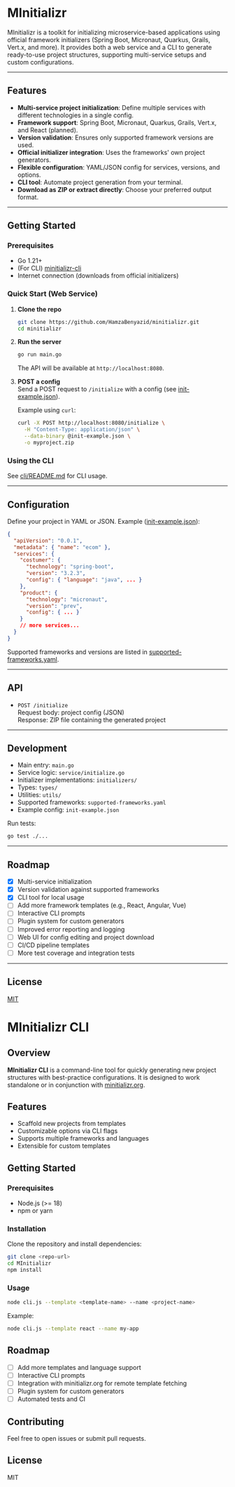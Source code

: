 # MInitializr

MInitializr is a toolkit for initializing microservice-based applications using official framework initializers (Spring Boot, Micronaut, Quarkus, Grails, Vert.x, and more). It provides both a web service and a CLI to generate ready-to-use project structures, supporting multi-service setups and custom configurations.

---

## Features

- **Multi-service project initialization**: Define multiple services with different technologies in a single config.
- **Framework support**: Spring Boot, Micronaut, Quarkus, Grails, Vert.x, and React (planned).
- **Version validation**: Ensures only supported framework versions are used.
- **Official initializer integration**: Uses the frameworks' own project generators.
- **Flexible configuration**: YAML/JSON config for services, versions, and options.
- **CLI tool**: Automate project generation from your terminal.
- **Download as ZIP or extract directly**: Choose your preferred output format.

---

## Getting Started

### Prerequisites

- Go 1.21+
- (For CLI) [minitializr-cli](./cli)
- Internet connection (downloads from official initializers)

### Quick Start (Web Service)

1. **Clone the repo**  
   ```sh
   git clone https://github.com/HamzaBenyazid/minitializr.git
   cd minitializr
   ```

2. **Run the server**  
   ```sh
   go run main.go
   ```
   The API will be available at `http://localhost:8080`.

3. **POST a config**  
   Send a POST request to `/initialize` with a config (see [init-example.json](./init-example.json)).

   Example using `curl`:
   ```sh
   curl -X POST http://localhost:8080/initialize \
     -H "Content-Type: application/json" \
     --data-binary @init-example.json \
     -o myproject.zip
   ```

### Using the CLI

See [cli/README.md](./cli/README.md) for CLI usage.

---

## Configuration

Define your project in YAML or JSON. Example ([init-example.json](./init-example.json)):

```json
{
  "apiVersion": "0.0.1",
  "metadata": { "name": "ecom" },
  "services": {
    "costumer": {
      "technology": "spring-boot",
      "version": "3.2.3",
      "config": { "language": "java", ... }
    },
    "product": {
      "technology": "micronaut",
      "version": "prev",
      "config": { ... }
    }
    // more services...
  }
}
```

Supported frameworks and versions are listed in [supported-frameworks.yaml](./supported-frameworks.yaml).

---

## API

- `POST /initialize`  
  Request body: project config (JSON)  
  Response: ZIP file containing the generated project

---

## Development

- Main entry: `main.go`
- Service logic: `service/initialize.go`
- Initializer implementations: `initializers/`
- Types: `types/`
- Utilities: `utils/`
- Supported frameworks: `supported-frameworks.yaml`
- Example config: `init-example.json`

Run tests:
```sh
go test ./...
```

---

## Roadmap

- [x] Multi-service initialization
- [x] Version validation against supported frameworks
- [x] CLI tool for local usage
- [ ] Add more framework templates (e.g., React, Angular, Vue)
- [ ] Interactive CLI prompts
- [ ] Plugin system for custom generators
- [ ] Improved error reporting and logging
- [ ] Web UI for config editing and project download
- [ ] CI/CD pipeline templates
- [ ] More test coverage and integration tests

---

## License

[MIT](LICENSE)

# MInitializr CLI

## Overview

**MInitializr CLI** is a command-line tool for quickly generating new project structures with best-practice configurations. It is designed to work standalone or in conjunction with [minitializr.org](../minitializr.org).

## Features

- Scaffold new projects from templates
- Customizable options via CLI flags
- Supports multiple frameworks and languages
- Extensible for custom templates

## Getting Started

### Prerequisites

- Node.js (>= 18)
- npm or yarn

### Installation

Clone the repository and install dependencies:

```bash
git clone <repo-url>
cd MInitializr
npm install
```

### Usage

```bash
node cli.js --template <template-name> --name <project-name>
```

Example:

```bash
node cli.js --template react --name my-app
```

## Roadmap

- [ ] Add more templates and language support
- [ ] Interactive CLI prompts
- [ ] Integration with minitializr.org for remote template fetching
- [ ] Plugin system for custom generators
- [ ] Automated tests and CI

## Contributing

Feel free to open issues or submit pull requests.

## License

MIT
